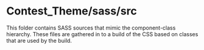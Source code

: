 # Contest_Theme/sass/src

This folder contains SASS sources that mimic the component-class hierarchy. These files
are gathered in to a build of the CSS based on classes that are used by the build.
